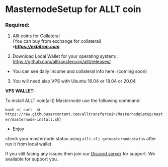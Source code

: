 # MasternodeSetup for ALLT coin

### Required:

1. Allt coins for Collateral <br>
(You can buy from exchange for collateral) <br>
***•https://exbitron.com <br>***

2. Download Local Wallet for your operating system: : https://github.com/alltransfercoin/allt/releases/

- You can see daily income and collateral info here: (coming soon)

3. You will need also VPS with Ubuntu 16.04 or 18.04 or 20.04

**VPS WALLET:**

To install ALLT coin(allt) Masternode use the following command:

`bash <( curl -sL https://raw.githubusercontent.com/alltransfercoin/MasternodeSetup/master/masternode-install.sh`)

- Enjoy

check your masternode status using `allt-cli getmasternodestatus` after run it from local wallet

If you still facing any issues then join our <a href="https://discordapp.com/invite/zZ6T8SSRZd">Discord server</a>  for support. We available for support you.
